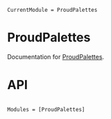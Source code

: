 ```@meta
CurrentModule = ProudPalettes
```

# ProudPalettes

Documentation for [ProudPalettes](https://github.com/musoke/ProudPalettes.jl).


# API

```@index
```

```@autodocs
Modules = [ProudPalettes]
```
